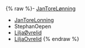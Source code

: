 {% raw %}- [JanToreLønning](/JanToreL%C3%B8nning)
- [JanToreLonning](/JanToreLonning)
- StephanOepen
- [LiljaØvrelid](/Lilja%C3%98vrelid)
- [LiljaOvrelid](/LiljaOvrelid)
<update date omitted for speed>{% endraw %}